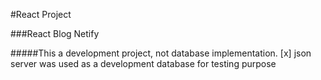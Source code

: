#React Project

###React Blog Netify

#####This a development project, not database implementation. 
[x] json server was used as a development database for testing purpose

